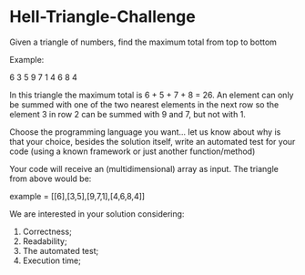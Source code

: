 # Hell-Triangle-Challenge

Given a triangle of numbers, find the maximum total from top to bottom

Example:

6
3 5
9 7 1
4 6 8 4 

In this triangle the maximum total is 6 + 5 + 7 + 8 = 26. An element can only be summed with one of the two nearest elements in the next row so the element 3 in row 2 can be summed with 9 and 7, but not with 1.

Choose the programming language you want... let us know about why is that your choice, besides the solution itself, write an automated test for your code (using a known framework or just another function/method)

Your code will receive an (multidimensional) array as input. The triangle from above would be:

example = [[6],[3,5],[9,7,1],[4,6,8,4]]

We are interested in your solution considering:

1. Correctness;
2. Readability;
3. The automated test;
4. Execution time;